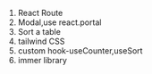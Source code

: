 1. React Route
2. Modal,use react.portal
3. Sort a table
4. tailwind CSS
5. custom hook-useCounter,useSort
6. immer library